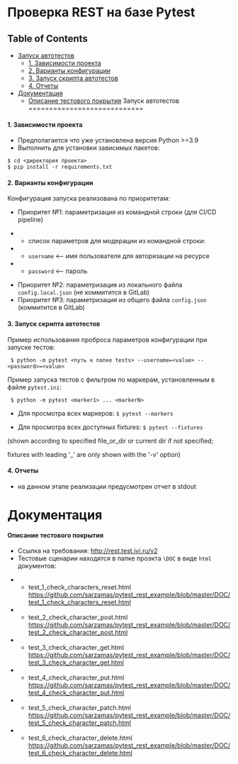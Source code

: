 Проверка REST на базе Pytest
============================

Table of Contents
-----------------
* [Запуск автотестов](#запуск-автотестов)
  * [1. Зависимости проекта](#1-зависимости-проекта)
  * [2. Варианты конфигурации](#2-варианты-конфигурации)
  * [3. Запуск скрипта автотестов](#3-запуск-скрипта-автотестов)
  * [4. Отчеты](#4-отчеты)
* [Документация](#Документация)
  * [Описание тестового покрытия](#описание-тестового-покрытия)
Запуск автотестов
============================
#### 1. Зависимости проекта
- Предполагается что уже установлена версия Python >=3.9
- Выполнить для установки зависимых пакетов:
```
$ cd <директория проекта>
$ pip install -r requirements.txt
```
#### 2. Варианты конфигурации
Конфигурация запуска реализована по приоритетам:
- Приоритет №1: параметризация из командной строки (для CI/CD pipeline)
 * * список параметров для модерации из командной строки:
 * * `username`  <-- имя пользователя для авторизации на ресурсе
 * * `password`  <-- пароль
- Приоритет №2: параметризация из локального файла `config.local.json` (не коммитится в GitLab)
- Приоритет №3: параметризация из общего файла `config.json` (коммитится в GitLab)
#### 3. Запуск скрипта автотестов
Пример использования проброса параметров конфигурации при запуске тестов:
```
 $ python -m pytest <путь к папке tests> --username=<value> --<password>=<valuе>
```
Пример запуска тестов с фильтром по маркерам, установленным в файле `pytest.ini`:
```
 $ python -m pytest <marker1> ... <markerN>
```
- Для просмотра всех маркеров: ```$ pytest --markers```

- Для просмотра всех доступных fixtures: ```$ pytest --fixtures```

(shown according to specified file_or_dir or current dir if not specified;

fixtures with leading '_' are only shown with the '-v' option)

#### 4. Отчеты
- на данном этапе реализации предусмотрен отчет в stdout

Документация
============================
#### Описание тестового покрытия
- Ссылка на требования: http://rest.test.ivi.ru/v2
- Тестовые сценарии находятся в папке проэкта  ```\DOC``` в виде ```html``` документов:
 * * test_1_check_characters_reset.html https://github.com/sarzamas/pytest_rest_example/blob/master/DOC/test_1_check_characters_reset.html
 * * test_2_check_character_post.html https://github.com/sarzamas/pytest_rest_example/blob/master/DOC/test_2_check_character_post.html
 * * test_3_check_character_get.html https://github.com/sarzamas/pytest_rest_example/blob/master/DOC/test_3_check_character_get.html
 * * test_4_check_character_put.html https://github.com/sarzamas/pytest_rest_example/blob/master/DOC/test_4_check_character_put.html
 * * test_5_check_character_patch.html https://github.com/sarzamas/pytest_rest_example/blob/master/DOC/test_5_check_character_patch.html
 * * test_6_check_character_delete.html https://github.com/sarzamas/pytest_rest_example/blob/master/DOC/test_6_check_character_delete.html
